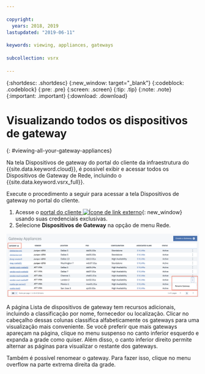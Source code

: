 ```yaml
---

copyright:
  years: 2018, 2019
lastupdated: "2019-06-11"

keywords: viewing, appliances, gateways

subcollection: vsrx

---
```


{:shortdesc: .shortdesc}
{:new_window: target="_blank"}
{:codeblock: .codeblock}
{:pre: .pre}
{:screen: .screen}
{:tip: .tip}
{:note: .note}
{:important: .important}
{:download: .download}

# Visualizando todos os dispositivos de gateway
{: #viewing-all-your-gateway-appliances}

Na tela Dispositivos de gateway do portal do cliente da infraestrutura do {{site.data.keyword.cloud}}, é possível exibir e acessar todos os Dispositivos de Gateway de Rede, incluindo o {{site.data.keyword.vsrx_full}}.  

Execute o procedimento a seguir para acessar a tela Dispositivos de gateway no portal do cliente.

1. Acesse o [portal do cliente ![Ícone de link externo](../../icons/launch-glyph.svg "Ícone de link externo")](https://control.softlayer.com/){: new_window} usando suas credenciais exclusivas.
2. Selecione **Dispositivos de Gateway** na opção de menu Rede.

<img src="images/gateway-apps.png" alt="drawing" style="width: 700px;"/>

A página Lista de dispositivos de gateway tem recursos adicionais, incluindo a classificação por nome, fornecedor ou localização. Clicar no cabeçalho dessas colunas classifica alfabeticamente os gateways para uma visualização mais conveniente. Se você preferir que mais gateways apareçam na página, clique no menu suspenso no canto inferior esquerdo e expanda a grade como quiser. Além disso, o canto inferior direito permite alternar as páginas para visualizar o restante dos gateways.  

Também é possível renomear o gateway. Para fazer isso, clique no menu overflow na parte extrema direita da grade.
